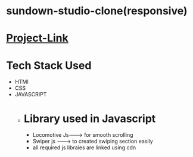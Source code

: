 # sundown-studio-clone(responsive)
# [Project-Link]([https://adityab1179.github.io/sundown-studio-clone/](https://yashwantyadav1.github.io/Assignment-/))
# Tech Stack Used
* HTMl
* CSS
* JAVASCRIPT
  * # Library used in Javascript
    * Locomotive Js---> for smooth scrolling
    * Swiper js    ---> to created swiping section easily
    * all required js libraies are linked using cdn
